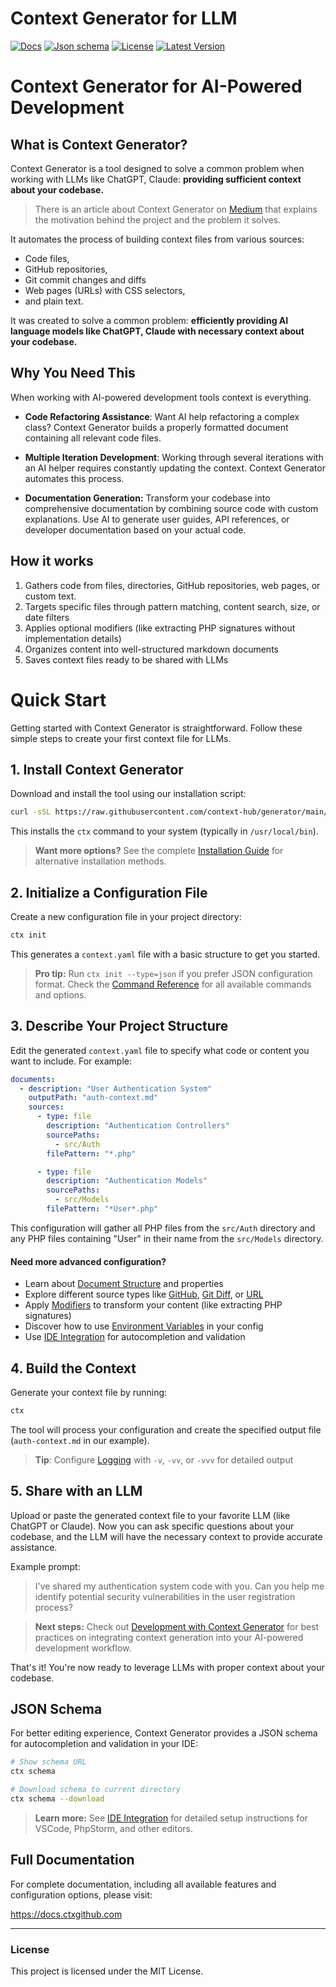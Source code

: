 # Context Generator for LLM

<p>
    <a href="https://docs.ctxgithub.com/"><img alt="Docs" src="https://img.shields.io/badge/docs-green"></a>
    <a href="https://raw.githubusercontent.com/context-hub/generator/refs/heads/main/json-schema.json"><img alt="Json schema" src="https://img.shields.io/badge/json_schema-blue"></a>
    <a href="https://packagist.org/packages/context-hub/generator"><img alt="License" src="https://img.shields.io/packagist/l/context-hub/generator"></a>
    <a href="https://packagist.org/packages/context-hub/generator"><img alt="Latest Version" src="https://img.shields.io/packagist/v/context-hub/generator"></a>
</p>

# Context Generator for AI-Powered Development

## What is Context Generator?

Context Generator is a tool designed to solve a common problem when working with LLMs like ChatGPT, Claude: **providing
sufficient context about your codebase.**

> There is an article about Context Generator
> on [Medium](https://medium.com/@butschster/context-not-prompts-2-0-the-evolution-9c4a84214784) that explains the
> motivation behind the project and the problem it solves.

It automates the process of building context files from various sources:

- Code files,
- GitHub repositories,
- Git commit changes and diffs
- Web pages (URLs) with CSS selectors,
- and plain text.

It was created to solve a common problem: **efficiently providing AI language models like ChatGPT, Claude with necessary
context about your codebase.**

## Why You Need This

When working with AI-powered development tools context is everything.

- **Code Refactoring Assistance**: Want AI help refactoring a complex class? Context Generator builds a properly
  formatted document containing all relevant code files.

- **Multiple Iteration Development**: Working through several iterations with an AI helper requires constantly updating
  the context. Context Generator automates this process.

- **Documentation Generation:** Transform your codebase into comprehensive documentation by combining source code with
  custom explanations. Use AI to generate user guides, API references, or developer documentation based on your actual
  code.

## How it works

1. Gathers code from files, directories, GitHub repositories, web pages, or custom text.
2. Targets specific files through pattern matching, content search, size, or date filters
3. Applies optional modifiers (like extracting PHP signatures without implementation details)
4. Organizes content into well-structured markdown documents
5. Saves context files ready to be shared with LLMs

# Quick Start

Getting started with Context Generator is straightforward. Follow these simple steps to create your first context file
for LLMs.

## 1. Install Context Generator

Download and install the tool using our installation script:

```bash
curl -sSL https://raw.githubusercontent.com/context-hub/generator/main/download-latest.sh | sh
```

This installs the `ctx` command to your system (typically in `/usr/local/bin`).

> **Want more options?** See the complete [Installation Guide](https://docs.ctxgithub.com/getting-started.html) for alternative installation methods.

## 2. Initialize a Configuration File

Create a new configuration file in your project directory:

```bash
ctx init
```

This generates a `context.yaml` file with a basic structure to get you started.

> **Pro tip:** Run `ctx init --type=json` if you prefer JSON configuration format.
> Check the [Command Reference](https://docs.ctxgithub.com/getting-started/command-reference.html) for all available commands and options.

## 3. Describe Your Project Structure

Edit the generated `context.yaml` file to specify what code or content you want to include. For example:

```yaml
documents:
  - description: "User Authentication System"
    outputPath: "auth-context.md"
    sources:
      - type: file
        description: "Authentication Controllers"
        sourcePaths:
          - src/Auth
        filePattern: "*.php"

      - type: file
        description: "Authentication Models"
        sourcePaths:
          - src/Models
        filePattern: "*User*.php"
```

This configuration will gather all PHP files from the `src/Auth` directory and any PHP files containing "User" in their
name from the `src/Models` directory.

#### Need more advanced configuration?

- Learn about [Document Structure](https://docs.ctxgithub.com/documents.html) and properties
- Explore different source types like [GitHub](https://docs.ctxgithub.com/sources/github-source.html), [Git Diff](https://docs.ctxgithub.com/sources/git-diff-source.html),
  or [URL](https://docs.ctxgithub.com/sources/url-source.html)
- Apply [Modifiers](https://docs.ctxgithub.com/modifiers.html) to transform your content (like extracting PHP signatures)
- Discover how to use [Environment Variables](https://docs.ctxgithub.com/environment-variables.html) in your config
- Use [IDE Integration](https://docs.ctxgithub.com/getting-started/ide-integration.html) for autocompletion and validation

## 4. Build the Context

Generate your context file by running:

```bash
ctx
```

The tool will process your configuration and create the specified output file (`auth-context.md` in our example).

> **Tip**: Configure [Logging](https://docs.ctxgithub.com/advanced/logging.html) with `-v`, `-vv`, or `-vvv` for detailed output

## 5. Share with an LLM

Upload or paste the generated context file to your favorite LLM (like ChatGPT or Claude). Now you can ask specific
questions about your codebase, and the LLM will have the necessary context to provide accurate assistance.

Example prompt:

> I've shared my authentication system code with you. Can you help me identify potential security vulnerabilities in the
> user registration process?

> **Next steps:** Check out [Development with Context Generator](https://docs.ctxgithub.com/advanced/development-process.html) for best practices on
> integrating context generation into your AI-powered development workflow.

That's it! You're now ready to leverage LLMs with proper context about your codebase.

## JSON Schema

For better editing experience, Context Generator provides a JSON schema for autocompletion and validation in your IDE:

```bash
# Show schema URL
ctx schema

# Download schema to current directory
ctx schema --download
```

> **Learn more:** See [IDE Integration](https://docs.ctxgithub.com/getting-started/ide-integration.html) for detailed setup instructions for VSCode,
> PhpStorm, and other editors.

## Full Documentation

For complete documentation, including all available features and configuration options, please visit:

https://docs.ctxgithub.com

---

### License

This project is licensed under the MIT License.
